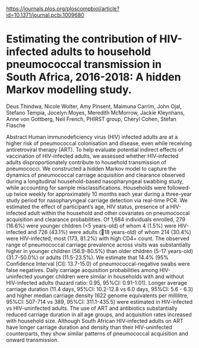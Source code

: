 https://journals.plos.org/ploscompbiol/article?id=10.1371/journal.pcbi.1009680

# Estimating the contribution of HIV-infected adults to household pneumococcal transmission in South Africa, 2016-2018: A hidden Markov modelling study.

Deus Thindwa, Nicole Wolter, Amy Pinsent, Maimuna Carrim, John Ojal, Stefano Tempia, Jocelyn Moyes, Meredith McMorrow, Jackie Kleynhans, Anne von Gottberg, Neil French, PHIRST group, Cheryl Cohen, Stefan Flasche

Abstract
Human immunodeficiency virus (HIV) infected adults are at a higher risk of pneumococcal colonisation and disease, even while receiving antiretroviral therapy (ART). To help evaluate potential indirect effects of vaccination of HIV-infected adults, we assessed whether HIV-infected adults disproportionately contribute to household transmission of pneumococci. We constructed a hidden Markov model to capture the dynamics of pneumococcal carriage acquisition and clearance observed during a longitudinal household-based nasopharyngeal swabbing study, while accounting for sample misclassifications. Households were followed-up twice weekly for approximately 10 months each year during a three-year study period for nasopharyngeal carriage detection via real-time PCR. We estimated the effect of participant’s age, HIV status, presence of a HIV-infected adult within the household and other covariates on pneumococcal acquisition and clearance probabilities. Of 1,684 individuals enrolled, 279 (16.6%) were younger children (<5 years-old) of whom 4 (1.5%) were HIV-infected and 726 (43.1%) were adults (18 years-old) of whom 214 (30.4%) were HIV-infected, most (173, 81.2%) with high CD4+ count. The observed range of pneumococcal carriage prevalence across visits was substantially higher in younger children (56.9-80.5%) than older children (5-17 years-old) (31.7-50.0%) or adults (11.5-23.5%). We estimate that 14.4% (95% Confidence Interval [CI]: 13.7-15.0) of pneumococcal-negative swabs were false negatives. Daily carriage acquisition probabilities among HIV-uninfected younger children were similar in households with and without HIV-infected adults (hazard ratio: 0.95, 95%CI: 0.91-1.01). Longer average carriage duration (11.4 days, 95%CI: 10.2-12.8 vs 6.0 days, 95%CI: 5.6 - 6.3) and higher median carriage density (622 genome equivalents per millilitre, 95%CI: 507-714 vs 389, 95%CI: 311.1-435.5) were estimated in HIV-infected vs HIV-uninfected adults. The use of ART and antibiotics substantially reduced carriage duration in all age groups, and acquisition rates increased with household size. Although South African HIV-infected adults on ART have longer carriage duration and density than their HIV-uninfected counterparts, they show similar patterns of pneumococcal acquisition and onward transmission.
